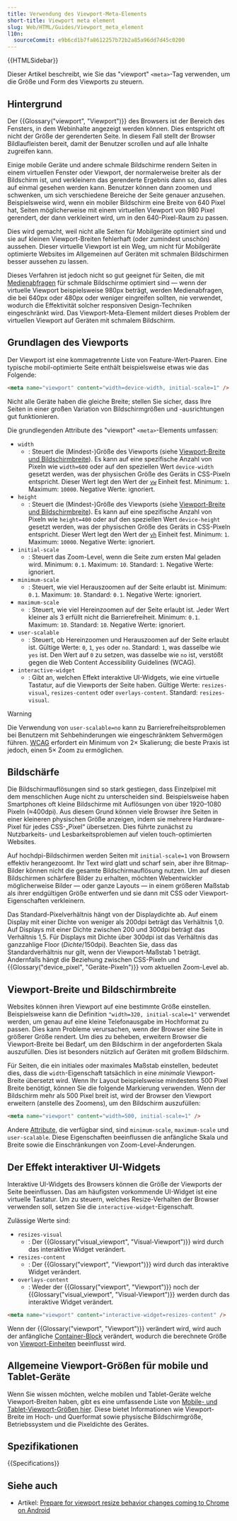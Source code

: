 ```yaml
---
title: Verwendung des Viewport-Meta-Elements
short-title: Viewport meta element
slug: Web/HTML/Guides/Viewport_meta_element
l10n:
  sourceCommit: e9b6cd1b7fa8612257b72b2a85a96dd7d45c0200
---
```


{{HTMLSidebar}}

Dieser Artikel beschreibt, wie Sie das "viewport" `<meta>`-Tag verwenden, um die Größe und Form des Viewports zu steuern.

## Hintergrund

Der {{Glossary("viewport", "Viewport")}} des Browsers ist der Bereich des Fensters, in dem Webinhalte angezeigt werden können. Dies entspricht oft nicht der Größe der gerenderten Seite. In diesem Fall stellt der Browser Bildlaufleisten bereit, damit der Benutzer scrollen und auf alle Inhalte zugreifen kann.

Einige mobile Geräte und andere schmale Bildschirme rendern Seiten in einem virtuellen Fenster oder Viewport, der normalerweise breiter als der Bildschirm ist, und verkleinern das gerenderte Ergebnis dann so, dass alles auf einmal gesehen werden kann. Benutzer können dann zoomen und schwenken, um sich verschiedene Bereiche der Seite genauer anzusehen. Beispielsweise wird, wenn ein mobiler Bildschirm eine Breite von 640 Pixel hat, Seiten möglicherweise mit einem virtuellen Viewport von 980 Pixel gerendert, der dann verkleinert wird, um in den 640-Pixel-Raum zu passen.

Dies wird gemacht, weil nicht alle Seiten für Mobilgeräte optimiert sind und sie auf kleinen Viewport-Breiten fehlerhaft (oder zumindest unschön) aussehen. Dieser virtuelle Viewport ist ein Weg, um nicht für Mobilgeräte optimierte Websites im Allgemeinen auf Geräten mit schmalen Bildschirmen besser aussehen zu lassen.

Dieses Verfahren ist jedoch nicht so gut geeignet für Seiten, die mit [Medienabfragen](/de/docs/Web/CSS/CSS_media_queries) für schmale Bildschirme optimiert sind — wenn der virtuelle Viewport beispielsweise 980px beträgt, werden Medienabfragen, die bei 640px oder 480px oder weniger eingreifen sollten, nie verwendet, wodurch die Effektivität solcher responsiven Design-Techniken eingeschränkt wird. Das Viewport-Meta-Element mildert dieses Problem der virtuellen Viewport auf Geräten mit schmalem Bildschirm.

## Grundlagen des Viewports

Der Viewport ist eine kommagetrennte Liste von Feature-Wert-Paaren. Eine typische mobil-optimierte Seite enthält beispielsweise etwas wie das Folgende:

```html
<meta name="viewport" content="width=device-width, initial-scale=1" />
```

Nicht alle Geräte haben die gleiche Breite; stellen Sie sicher, dass Ihre Seiten in einer großen Variation von Bildschirmgrößen und -ausrichtungen gut funktionieren.

Die grundlegenden Attribute des "viewport" `<meta>`-Elements umfassen:

- `width`
  - : Steuert die (Mindest-)Größe des Viewports (siehe [Viewport-Breite und Bildschirmbreite](#viewport-breite_und_bildschirmbreite)). Es kann auf eine spezifische Anzahl von Pixeln wie `width=600` oder auf den speziellen Wert `device-width` gesetzt werden, was der physischen Größe des Geräts in CSS-Pixeln entspricht. Dieser Wert legt den Wert der [`vw`](/de/docs/Web/CSS/length#relative_length_units_based_on_viewport) Einheit fest. Minimum: `1`. Maximum: `10000`. Negative Werte: ignoriert.
- `height`
  - : Steuert die (Mindest-)Größe des Viewports (siehe [Viewport-Breite und Bildschirmbreite](#viewport-breite_und_bildschirmbreite)). Es kann auf eine spezifische Anzahl von Pixeln wie `height=400` oder auf den speziellen Wert `device-height` gesetzt werden, was der physischen Größe des Geräts in CSS-Pixeln entspricht. Dieser Wert legt den Wert der [`vh`](/de/docs/Web/CSS/length#relative_length_units_based_on_viewport) Einheit fest. Minimum: `1`. Maximum: `10000`. Negative Werte: ignoriert.
- `initial-scale`
  - : Steuert das Zoom-Level, wenn die Seite zum ersten Mal geladen wird. Minimum: `0.1`. Maximum: `10`. Standard: `1`. Negative Werte: ignoriert.
- `minimum-scale`
  - : Steuert, wie viel Herauszoomen auf der Seite erlaubt ist. Minimum: `0.1`. Maximum: `10`. Standard: `0.1`. Negative Werte: ignoriert.
- `maximum-scale`
  - : Steuert, wie viel Hereinzoomen auf der Seite erlaubt ist. Jeder Wert kleiner als 3 erfüllt nicht die Barrierefreiheit. Minimum: `0.1`. Maximum: `10`. Standard: `10`. Negative Werte: ignoriert.
- `user-scalable`
  - : Steuert, ob Hereinzoomen und Herauszoomen auf der Seite erlaubt ist. Gültige Werte: `0`, `1`, `yes` oder `no`. Standard: `1`, was dasselbe wie `yes` ist. Den Wert auf `0` zu setzen, was dasselbe wie `no` ist, verstößt gegen die Web Content Accessibility Guidelines (WCAG).
- `interactive-widget`
  - : Gibt an, welchen Effekt interaktive UI-Widgets, wie eine virtuelle Tastatur, auf die Viewports der Seite haben. Gültige Werte: `resizes-visual`, `resizes-content` oder `overlays-content`. Standard: `resizes-visual`.

> [!WARNING]
> Die Verwendung von `user-scalable=no` kann zu Barrierefreiheitsproblemen bei Benutzern mit Sehbehinderungen wie eingeschränktem Sehvermögen führen. [WCAG](/de/docs/Web/Accessibility/Guides/Understanding_WCAG/Perceivable#guideline_1.4_make_it_easier_for_users_to_see_and_hear_content_including_separating_foreground_from_background) erfordert ein Minimum von 2× Skalierung; die beste Praxis ist jedoch, einen 5× Zoom zu ermöglichen.

## Bildschärfe

Die Bildschirmauflösungen sind so stark gestiegen, dass Einzelpixel mit dem menschlichen Auge nicht zu unterscheiden sind. Beispielsweise haben Smartphones oft kleine Bildschirme mit Auflösungen von über 1920–1080 Pixeln (≈400dpi). Aus diesem Grund können viele Browser ihre Seiten in einer kleineren physischen Größe anzeigen, indem sie mehrere Hardware-Pixel für jedes CSS-„Pixel“ übersetzen. Dies führte zunächst zu Nutzbarkeits- und Lesbarkeitsproblemen auf vielen touch-optimierten Websites.

Auf hochdpi-Bildschirmen werden Seiten mit `initial-scale=1` von Browsern effektiv herangezoomt. Ihr Text wird glatt und scharf sein, aber ihre Bitmap-Bilder können nicht die gesamte Bildschirmauflösung nutzen. Um auf diesen Bildschirmen schärfere Bilder zu erhalten, möchten Webentwickler möglicherweise Bilder — oder ganze Layouts — in einem größeren Maßstab als ihrer endgültigen Größe entwerfen und sie dann mit CSS oder Viewport-Eigenschaften verkleinern.

Das Standard-Pixelverhältnis hängt von der Displaydichte ab. Auf einem Display mit einer Dichte von weniger als 200dpi beträgt das Verhältnis 1,0. Auf Displays mit einer Dichte zwischen 200 und 300dpi beträgt das Verhältnis 1,5. Für Displays mit Dichte über 300dpi ist das Verhältnis das ganzzahlige Floor (_Dichte_/150dpi). Beachten Sie, dass das Standardverhältnis nur gilt, wenn der Viewport-Maßstab 1 beträgt. Andernfalls hängt die Beziehung zwischen CSS-Pixeln und {{Glossary("device_pixel", "Geräte-Pixeln")}} vom aktuellen Zoom-Level ab.

## Viewport-Breite und Bildschirmbreite

Websites können ihren Viewport auf eine bestimmte Größe einstellen. Beispielsweise kann die Definition `"width=320, initial-scale=1"` verwendet werden, um genau auf eine kleine Telefonausgabe im Hochformat zu passen. Dies kann Probleme verursachen, wenn der Browser eine Seite in größerer Größe rendert. Um dies zu beheben, erweitern Browser die Viewport-Breite bei Bedarf, um den Bildschirm in der angeforderten Skala auszufüllen. Dies ist besonders nützlich auf Geräten mit großem Bildschirm.

Für Seiten, die ein initiales oder maximales Maßstab einstellen, bedeutet dies, dass die `width`-Eigenschaft tatsächlich in eine _minimale_ Viewport-Breite übersetzt wird. Wenn Ihr Layout beispielsweise mindestens 500 Pixel Breite benötigt, können Sie die folgende Markierung verwenden. Wenn der Bildschirm mehr als 500 Pixel breit ist, wird der Browser den Viewport erweitern (anstelle des Zoomens), um den Bildschirm auszufüllen:

```html
<meta name="viewport" content="width=500, initial-scale=1" />
```

Andere [Attribute](/de/docs/Web/HTML/Reference/Elements/meta#attributes), die verfügbar sind, sind `minimum-scale`, `maximum-scale` und `user-scalable`. Diese Eigenschaften beeinflussen die anfängliche Skala und Breite sowie die Einschränkungen von Zoom-Level-Änderungen.

## Der Effekt interaktiver UI-Widgets

Interaktive UI-Widgets des Browsers können die Größe der Viewports der Seite beeinflussen. Das am häufigsten vorkommende UI-Widget ist eine virtuelle Tastatur. Um zu steuern, welches Resize-Verhalten der Browser verwenden soll, setzen Sie die `interactive-widget`-Eigenschaft.

Zulässige Werte sind:

- `resizes-visual`
  - : Der {{Glossary("visual_viewport", "Visual-Viewport")}} wird durch das interaktive Widget verändert.
- `resizes-content`
  - : Der {{Glossary("viewport", "Viewport")}} wird durch das interaktive Widget verändert.
- `overlays-content`
  - : Weder der {{Glossary("viewport", "Viewport")}} noch der {{Glossary("visual_viewport", "Visual-Viewport")}} werden durch das interaktive Widget verändert.

```html
<meta name="viewport" content="interactive-widget=resizes-content" />
```

Wenn der {{Glossary("viewport", "Viewport")}} verändert wird, wird auch der anfängliche [Container-Block](/de/docs/Web/CSS/CSS_display/Containing_block) verändert, wodurch die berechnete Größe von [Viewport-Einheiten](/de/docs/Web/CSS/length#relative_length_units_based_on_viewport) beeinflusst wird.

## Allgemeine Viewport-Größen für mobile und Tablet-Geräte

Wenn Sie wissen möchten, welche mobilen und Tablet-Geräte welche Viewport-Breiten haben, gibt es eine umfassende Liste von [Mobile- und Tablet-Viewport-Größen hier](https://experienceleague.adobe.com/en/docs/target/using/experiences/vec/mobile-viewports). Diese bietet Informationen wie Viewport-Breite im Hoch- und Querformat sowie physische Bildschirmgröße, Betriebssystem und die Pixeldichte des Gerätes.

## Spezifikationen

{{Specifications}}

## Siehe auch

- Artikel: [Prepare for viewport resize behavior changes coming to Chrome on Android](https://developer.chrome.com/blog/viewport-resize-behavior/)
